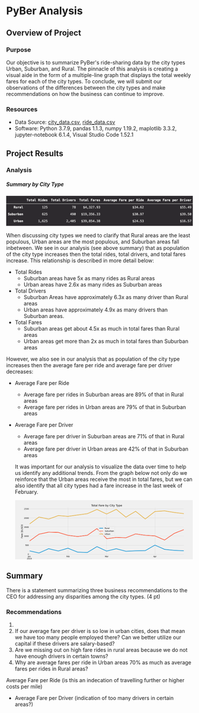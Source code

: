 # PyBer Analysis

## Overview of Project

### Purpose

Our objective is to summarize PyBer's ride-sharing data by the city types Urban, Suburban, and Rural. The pinnacle of this analysis is creating a visual aide in the form of a multiple-line graph that displays the total weekly fares for each of the city types. To conclude, we will submit our observations of the differences between the city types and make recommendations on how the business can continue to improve.

### Resources

- Data Source: [city_data.csv](Resources/city_data.csv), [ride_data.csv](Resources/ride_data.csv)
- Software: Python 3.7.9, pandas 1.1.3, numpy 1.19.2, maplotlib 3.3.2, jupyter-notebook 6.1.4, Visual Studio Code 1.52.1

## Project Results

### Analysis
##### Summary by City Type 
<img src='analysis/pyber_summary_df.png' title="Summary by City Type DataFrame">

When discussing city types we need to clarify that Rural areas are the least populous, Urban areas are the most populous, and Suburban areas fall inbetween. We see in our analysis (see above summary) that as population of the city type increases then the total rides, total drivers, and total fares increase. This relationship is described in more detail below:
- Total Rides
  - Suburban areas have 5x as many rides as Rural areas
  - Urban areas have 2.6x as many rides as Suburban areas
- Total Drivers
  - Suburban Areas have approximately 6.3x as many driver than Rural areas
  - Urban areas have approximately 4.9x as many drivers than Suburban areas.
- Total Fares
  - Suburban areas get about 4.5x as much in total fares than Rural areas
  - Urban areas get more than 2x as much in total fares than Suburban areas

However, we also see in our analysis that as population of the city type increases then the average fare per ride and average fare per driver decreases:
- Average Fare per Ride 
  - Average fare per rides in Suburban areas are 89% of that in Rural areas
  - Average fare per rides in Urban areas are 79% of that in Suburban areas
- Average Fare per Driver 
  - Average fare per driver in Suburban areas are 71% of that in Rural areas
  - Average fare per driver in Urban areas are 42% of that in Suburban areas

  It was important for our analysis to visualize the data over time to help us identify any additional trends. From the graph below not only do we reinforce that the Urban areas receive the most in total fares, but we can also identify that all city types had a fare increase in the last week of February.

  <img src='analysis/Pyber_fare_summary.png' title="Total Fare by City Type ">

## Summary
There is a statement summarizing three business recommendations to the CEO for addressing any disparities among the city types. (4 pt)
### Recommendations
1. 
2. If our average fare per driver is so low in urban cities, does that mean we have too many people employed there? Can we better utilize our capital if these drivers are salary-based?
3. Are we missing out on high fare rides in rural areas because we do not have enough drivers in certain towns?
4. Why are average fares per ride in Urban areas 70% as much as average fares per rides in Rural areas?

 Average Fare per Ride (is this an indecation of travelling further or higher costs per mile)
- Average Fare per Driver (indication of too many drivers in certain areas?)

